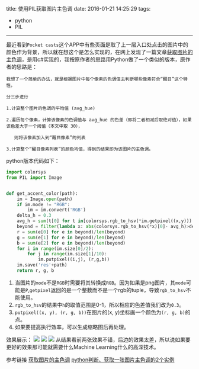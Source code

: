 title: 使用PIL获取图片主色调
date: 2016-01-21 14:25:29
tags:
  - python
  - PIL
---

最近看到`Pocket casts`这个APP中有些页面是取了上一层入口处点击的图片中的颜色作为背景，所以就在想这个是怎么实现的，在网上发现了一篇文章[获取图片的主色调](http://www.cnblogs.com/michaelhuwei/p/3701535.html)，是用c#实现的，我按原作者的思路用Python做了一个类似的版本，原作者的思路是：
```
我想了一个简单的办法，就是根据图片中每个像素的色调值去判断哪些像素符合“醒目”这个特性。

分三步进行

1.计算整个图片的色调的平均值 (avg_hue)

2.遍历每个像素，计算该像素的色调值与 avg_hue 的色差（即将二者相减后取绝对值），如果该色差大于一个阈值（本文中取 30），

   则将该像素加入到“醒目像素”的列表

3.计算整个“醒目像素列表”的颜色均值，得到的结果即为该图片的主色调。
```


python版本代码如下：

```python
import colorsys
from PIL import Image


def get_accent_color(path):
    im = Image.open(path)
    if im.mode != "RGB":
        im = im.convert('RGB')
    delta_h = 0.3
    avg_h = sum(t[0] for t in[colorsys.rgb_to_hsv(*im.getpixel((x,y))) for x in range(im.size[0]) for y in range(im.size[1])])/(im.size[0]*im.size[1])
    beyond = filter(lambda x: abs(colorsys.rgb_to_hsv(*x)[0]- avg_h)>delta_h ,[im.getpixel((x,y)) for x in range(im.size[0]) for y in range(im.size[1])])
    r = sum(e[0] for e in beyond)/len(beyond)
    g = sum(e[1] for e in beyond)/len(beyond)
    b = sum(e[2] for e in beyond)/len(beyond)
    for i in range(im.size[0]/2):
        for j in range(im.size[1]/10):
            im.putpixel((i,j), (r,g,b))
    im.save('res'+path)
    return r, g, b
```

  1. 当图片的`mode`不是`RGB`时需要将其转换成`RGB`。因为如果是png图片，其`mode`可能是`P`,`getpixel`返回的是一个整数而不是一个rgb的tuple，导致`rgb_to_hsv`不能使用。
  2. `rgb_to_hsv`的结果中`h`的取值范围是0-1，所以相应的色差值我们改为`0.3`。
  3. `putpixel((x, y), (r, g, b))`在图片的(x, y)坐标画一个颜色为`(r, g, b)`的点。
  4. 如果要提高执行效率，可以生成缩略图后再处理。

效果展示：
![](http://7xkbsf.com1.z0.glb.clouddn.com/16-1-21/86402189.jpg)
![](http://7xkbsf.com1.z0.glb.clouddn.com/16-1-21/5371713.jpg)
![](http://7xkbsf.com1.z0.glb.clouddn.com/16-1-21/49477423.jpg)
从结果看前两张效果不错，后边的效果太差，所以说如果要更好的效果那可能就需要什么Machine Learning什么的高深技术。

参考链接
[获取图片的主色调](http://www.cnblogs.com/michaelhuwei/p/3701535.html)
[python判断、获取一张图片主色调的2个实例](http://www.jb51.net/article/48875.htm)
